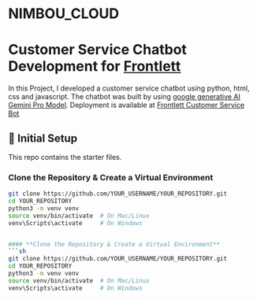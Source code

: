 # NIMBOU_CLOUD
# Customer Service Chatbot Development for [Frontlett](https://www.frontlett.com/)

In this Project, I developed a customer service chatbot using python, html, css and javascript. 
The chatbot was built by using [google generative AI Gemini Pro Model](https://ai.google.dev/gemini-api/docs/api-key).
Deployment is available at [Frontlett Customer Service Bot](https://nimbou-cloud.onrender.com/)

## 🔗 **Initial Setup**

This repo contains the starter files.

### **Clone the Repository & Create a Virtual Environment**
```sh
git clone https://github.com/YOUR_USERNAME/YOUR_REPOSITORY.git
cd YOUR_REPOSITORY
python3 -m venv venv
source venv/bin/activate  # On Mac/Linux
venv\Scripts\activate     # On Windows


#### **Clone the Repository & Create a Virtual Environment**
```sh
git clone https://github.com/YOUR_USERNAME/YOUR_REPOSITORY.git
cd YOUR_REPOSITORY
python3 -m venv venv
source venv/bin/activate  # On Mac/Linux
venv\Scripts\activate     # On Windows
